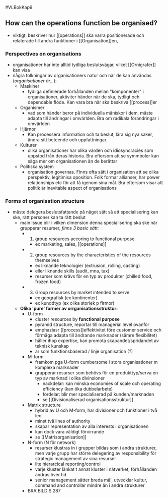 #VLBokKap9
## How can the operations function be organised?
- viktigt, beskriver hur [[operations]] ska varra positionerade och relaterade till andra funktioner i [[Organisation]]en,

### Perspectives on organisations
- organisationer har inte alltid tydliga beslutsvägar, vilket [[Ornigrafer]] kan visa
- några tolkningar av organisationers natur och när de kan användas (*organisationer är...*):
	- Maskiner
		- tydliga definierade förhållanden mellan "komponenter" i organisationer, aktiviter händer när de ska, tydligt och dependable flöde. Kan vara bra när ska beskriva [[process]]er
	- Organismer
		- vad som händer beror på individuella mäniskor i dem, måste adapta till ändringar i omvärlden. Bra om radikala förändringar i omvärlden
	- Hjärnor
		- Kan processera information och ta beslut, lära sig nya saker, ändra sitt beteende och uppfattningar. 
	- Kulturer
		- olika organisationer har olika värden och idiosyncracies som uppstod från deras historia. Bra eftersom att se symmboler kan säga mer om organisationen än de berättar
	- Politiska system
		- organisation governas. Finns ofta sätt i organisation att se olika perspektiv, legitimisa oposition. Folk formar allianser, har power relationships etc för att få igenom sina mål. Bra eftersom visar att politik är inevitable aspect of organisations

### Forms of organisation structure
- måste delegera beslutsfattande på något sätt så att specialisering kan ske, rätt personer kan ta rätt beslut
	- main issue blir i vilken dimension denna specialisering ska ske när grupperar resurser, *finns 3 basic sätt:*
		- 1. group resources accoring to functional purpose
			- ex marketing, sales, [[operations]]
		- 2. group resources by the characteristics of the resources themselves
			- ex liknande teknologier (extrusion, rolling, casting)
			- eller liknande skills (audit, mna, tax)
			- resurser som krävs för en typ av produkter (chilled food, frozen food)
		- 3. Group resources by market intended to serve
			- ex geografisk (ex kontinenter)
			- ex kunddtyp (ex olika storlek p firmor)
	- **Olika 'pure' former av orrganisationsstruktur:**
		- U-form
			- cluster resources by **functional purpose**
			- pyramid structure, reportar till managerial level ovanför
			- emphaziasr [[process]]effektivitet före customer service och förmåga adapta till ändrande marknader (sämre flexibilitet)
			- håller ihop expertise, kan promota skapandet/spridandet av teknisk kunskap 
			- är som funktionsbaserad / linje organisation (?)
		- M-form
			- framkom pga U-form cumbersome i stora organisationer m komplexa marknader
			- grupperar resurser som behövs för en produkttyp/serva en typ av marknad i olika divinsioner
				- nackdelar: kan minska economies of scale och operating efficiency (kan öka dubbelarbete)
				- fördelar: blir mer specialiserad på kunden/marknaden
				- se [[Divisionaliserad organisationsstruktur]]
		- Matrix structure
			- hybrid av U och M-form, har divisioner och funktioner i två led
			- minst två lines of authority
			- skapar representation av alla interests i organisationen
			- kan dock vara väldigt förvirrande
			- se [[Matrisorganisation]]
		- N-form (N för network)
			- resurser klustras in i grupper bildas som i andra strukturer, men varje grupp har större delegering av responsibility för strategic management av sina resurser
			- lite hierarcical reporting/control
			- varje kluster länkat t annat kluster i nätverket, förhållanden ändras över tid
			- senior management sätter breda mål, utvecklar kultur, command and controllar mindre än i andra strukturer
		- BRA BILD S 287